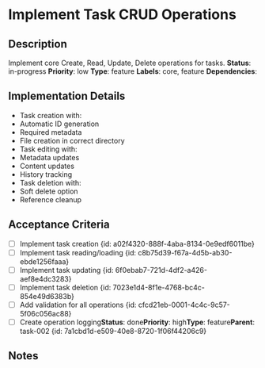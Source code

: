 #   Implement Task CRUD Operations
## Description
Implement core Create, Read, Update, Delete operations for tasks.
**Status**: in-progress
**Priority**: low
**Type**: feature
**Labels**: core, feature
**Dependencies**: 
## Implementation Details
- Task creation with:
- Automatic ID generation
- Required metadata
- File creation in correct directory
- Task editing with:
- Metadata updates
- Content updates
- History tracking
- Task deletion with:
- Soft delete option
- Reference cleanup
## Acceptance Criteria
- [ ] Implement task creation {id: a02f4320-888f-4aba-8134-0e9edf6011be}
- [ ] Implement task reading/loading {id: c8b75d39-f67a-4d5b-ab30-ebde1256faaa}
- [ ] Implement task updating {id: 6f0ebab7-721d-4df2-a426-aef8e4dc3283}
- [ ] Implement task deletion {id: 7023e1d4-8f1e-4768-bc4c-854e49d6383b}
- [ ] Add validation for all operations {id: cfcd21eb-0001-4c4c-9c57-5f06c056ac88}
- [ ] Create operation logging**Status**: done**Priority**: high**Type**: feature**Parent**: task-002 {id: 7a1cbd1d-e509-40e8-8720-1f06f44206c9}
## Notes
